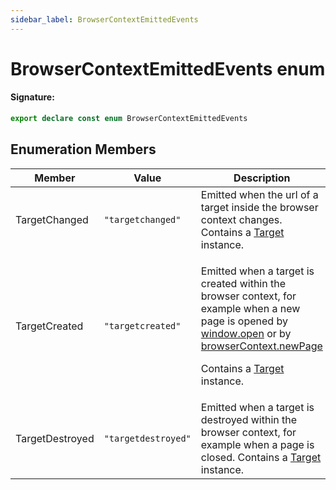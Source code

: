 ```yaml
---
sidebar_label: BrowserContextEmittedEvents
---
```


# BrowserContextEmittedEvents enum

#### Signature:

```typescript
export declare const enum BrowserContextEmittedEvents
```

## Enumeration Members

| Member          | Value                                    | Description                                                                                                                                                                                                                                                                                                               |
| --------------- | ---------------------------------------- | ------------------------------------------------------------------------------------------------------------------------------------------------------------------------------------------------------------------------------------------------------------------------------------------------------------------------- |
| TargetChanged   | <code>&quot;targetchanged&quot;</code>   | Emitted when the url of a target inside the browser context changes. Contains a [Target](./puppeteer.target.md) instance.                                                                                                                                                                                                 |
| TargetCreated   | <code>&quot;targetcreated&quot;</code>   | <p>Emitted when a target is created within the browser context, for example when a new page is opened by [window.open](https://developer.mozilla.org/en-US/docs/Web/API/Window/open) or by [browserContext.newPage](./puppeteer.browsercontext.newpage.md)</p><p>Contains a [Target](./puppeteer.target.md) instance.</p> |
| TargetDestroyed | <code>&quot;targetdestroyed&quot;</code> | Emitted when a target is destroyed within the browser context, for example when a page is closed. Contains a [Target](./puppeteer.target.md) instance.                                                                                                                                                                    |
